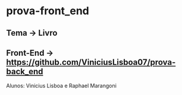 # prova-front_end 
## Tema -> Livro
## Front-End -> https://github.com/ViniciusLisboa07/prova-back_end

Alunos: Vinicius Lisboa e Raphael Marangoni

